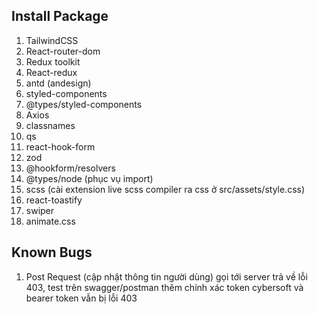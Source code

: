 ## Install Package
1. TailwindCSS
2. React-router-dom
3. Redux toolkit
4. React-redux
5. antd (andesign)
6. styled-components
7. @types/styled-components
8. Axios
9. classnames
10. qs
11. react-hook-form
12. zod
13. @hookform/resolvers
14. @types/node (phục vụ import)
15. scss (cài extension live scss compiler ra css ở src/assets/style.css)
16. react-toastify
17. swiper
18. animate.css

## Known Bugs
1. Post Request (cập nhật thông tin người dùng) gọi tới server trả về lỗi 403, test trên swagger/postman thêm chính xác token cybersoft và bearer token vẫn bị lỗi 403
